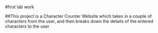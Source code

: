 #first lab work

##This project is a Character Counter Website which takes in a couple of characters from the user, and then breaks down the details of the entered characters to the user
